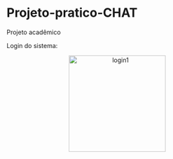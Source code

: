 # Projeto-pratico-CHAT
Projeto acadêmico 



Login do sistema:
<div align="center">
<img width="221" alt="login1" src="https://user-images.githubusercontent.com/68565199/144123547-6888adf2-8935-480b-88a1-a85ce7c8ef9f.png">

</div>

